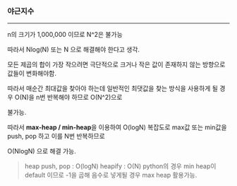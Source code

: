 ### 야근지수
---

n의 크기가 1,000,000 이므로 N^2은 불가능

따라서 Nlog(N) 또는 N 으로 해결해야 한다고 생각.

모든 제곱의 합이 가장 작으려면 극단적으로 크거나 작은 값이 존재하지 않는 방향으로 값들이 변화해야함.

따라서 매순간 최대값을 찾아야 하는데 일반적인 최댓값을 찾는 방식을 사용하게 될 경우 O(N)을 n번 반복해야 하므로 O(N^2)으로 

불가능.

따라서 **max-heap / min-heap**을 이용하여 O(logN) 복잡도로 max값 또는 min값을 push, pop 하고 이를 N번 반복하므로

O(NlogN) 으로 해결 가능.

> heap
> push, pop : O(logN)
> heapify : O(N)
> python의 경우 min heap이 default 이므로 -1을 곱해 음수로 넣게될 경우 max heap 활용가능.
